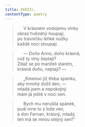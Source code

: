 ```yaml
---
title: XXXII\.
contentType: poetry
---
```


<section>

>      V krásném vodojemu vlnky  
> obraz hvězdný houpají,  
> po trávníčku lehké nožky  
> každé noci stoupají.

>      — Doňo Anno, doňo krásná,  
> což ty vlny šeptají?  
> Zdaž se po manželi starém,  
> krásná doňo, neptají? —

>      „Kmetovi již třeba spánku,  
> aby mnohý dožil den, —  
> mladá jsem a nepokojný  
> mám já ještě v noci sen.

>      Bych mu nerušila spánek,  
> pudí mne to z lože ven,  
> a don Fernan, krásný, mladý,  
> ten má se mnou stejný sen!“

</section>
